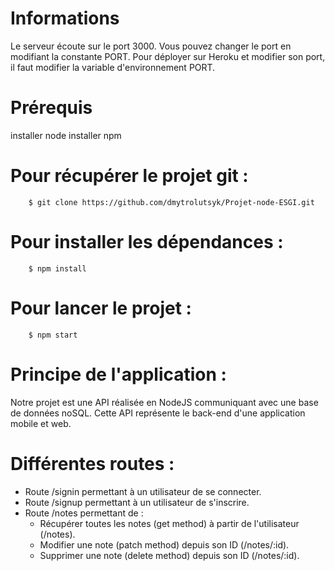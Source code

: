 # Informations

Le serveur écoute sur le port 3000. Vous pouvez changer le port en modifiant la constante PORT.
Pour déployer sur Heroku et modifier son port, il faut modifier la variable d'environnement PORT.

# Prérequis

installer node
installer npm

# Pour récupérer le projet git : 
```
	$ git clone https://github.com/dmytrolutsyk/Projet-node-ESGI.git
```

# Pour installer les dépendances :
```
	$ npm install
```

# Pour lancer le projet :
```
	$ npm start
```

# Principe de l'application :

Notre projet est une API réalisée en NodeJS communiquant avec une base de données noSQL. Cette API représente le back-end d'une application mobile et web.

# Différentes routes :

* Route /signin permettant à un utilisateur de se connecter.
* Route /signup permettant à un utilisateur de s'inscrire.
* Route /notes permettant de :
	* Récupérer toutes les notes (get method) à partir de l'utilisateur (/notes).
	* Modifier une note (patch method) depuis son ID (/notes/:id).
	* Supprimer une note (delete method) depuis son ID (/notes/:id).
